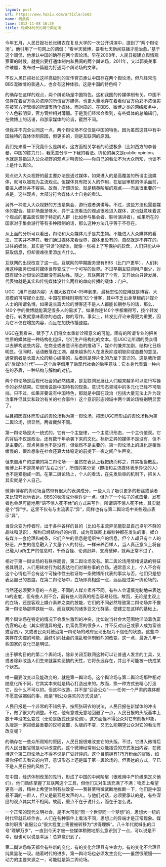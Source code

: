 ```yaml
---
layout: post
url: https://www.huxiu.com/article/5683
name: 魏武挥
time: 2012-11-08 16:20
title: 后媒体时代的两个舆论场
---
```

今年五月，人民日报社长张研农在复旦大学的一次公开讲演中，提到了“两个舆论场”。他引用了一句网上的调侃：“看半天微博，要看七天新闻联播才能治愈。”基于这个调侃，他承认中国的确存在两个舆论场。早在2008年，人民日报建立舆情观察室的时候，就提出要打通体制内和民间的两个舆论场，2011年，又以郭美美事件破题，发布过一篇题为打通两个舆论场的文章。

不仅人民日报社长这样高级别的宣传官员承认中国存在两个舆论场，但凡经常泡BBS混微博的普通人，也会有这种体验。这是中国的特色吗？

的确存在这样的观点，两个舆论场是中国特色。这和我国的传媒体制有关。中国不仅存在着官方色彩浓厚的所谓官方媒体，也更大量地存在着看似官方色彩不浓但实在被官方所管控的所谓市场化媒体。而对应的，在BBS、微博之类的网络服务中，个人色彩明显，官方管控相对薄弱。于是我们经常会看到，有些媒体的总编辑们，在微博上的话语，和那家媒体的论调，截然不同。

但我并不完全认同这一点。两个舆论场不仅仅是中国的特色，因为虽然这其中有中国独特的媒体体制原因，但更多的，则是互联网的原因。

我们先来看一下究竟什么是舆论。这方面相关学者的论述极多（比如西方的李普曼，中国的陈力丹），我愿意分享一下我的看法。舆论的英文是public opinion，也就是意指进入公众视野的观点才叫舆论——你自己的看法不为大众所知，也谈不上是什么舆论。

观点进入大众视野的最主要办法是通过媒体，如果进入的是高覆盖的所谓主流媒体，就可以被视为主流观点。但媒体具有把关人的作用，在层层审核的体系面前，要进入媒体并不容易。故而，所谓舆论，就是精英阶层的观点——而且很重要的一点是，这些观点，大部分符合媒体人士自身的看法。

另外一种进入大众视野的方法是集会、游行或者演讲等。不过，这些方法也需要媒体的配合。除非场面足够大，异于主流看法的观点很难进入媒体，这也就意味着这个观点的覆盖面仅限于特定的人群（比如参与集会者、聆听演讲者）。如果所在的国家对于集会游行等有多种限制的话，那么这种方法几乎等于不存在。

从上面的分析可以看出，舆论和大众媒体几乎是共生物。不能进入大众媒体的看法，其实并不存在。我们通过媒体来看世界，媒体里没有的，自然就是不存在的。过往的媒体，其实是“只读”的媒体，就像一张被上了写保护的软盘，人们只能从中获取信息，但却很难往里添加点什么。

互联网的出现改变了这一点。互联网的早期服务里有BBS（比门户更早），人们利用这种服务已经将媒体世界变成了一个可写的世界。不过早期互联网用户很少，对既有媒体对舆论的垄断没有威胁性。随之，互联网转了个弯，又开始向只读发展，代表物就是其实和传统媒体没什么两样的单向传播的载体：门户。

UGC（用户贡献内容）大潮大致在04-05年到来，最标志性的应用就是博客。大规模的可写媒介出现。中国在顶峰时期有1亿个博客，其中不乏出身草根的非媒介人士的所谓名博。如果说长篇大论的博客还不是人人都能长期参与的话，那么，140个字的微博就能满足很多人的需求了。如果你连140个字都懒得写，按个转发也行。转发就意味着你的态度，你的写作。事实上，转发比评论来得更为重要，因为它不仅在增加内容，而且在加快传播速度。

UGC在我看来，赋予了人们将文本重新诠释意义的可能。固有的所谓专业的把关性质的媒体是一种结构化组织，它们生产结构化的文本。但UGC让所谓的受众得以去解构这些内容。在商业或者意识形态的推动下，媒介的兼并加剧，结构化日趋明显。但同时，话语散落在江湖，越来越多的人在发表抑或明智抑或愚蠢的意见。通常前者是长篇大论的精心编排的，后者则是碎片化的乃至下意识的。这是我所谓的“后媒体时代”——这个后字借用了后现代社会的后字意味：它本身代表着一种内在的矛盾，一种结构与解构的对抗。

两个舆论场是后现代社会的必然结果，是互联网发展让人们越来越多可以进行写操作的必然结果。它很难说是中国特有的现象。意识形态领域中的多元化已经不可阻挡。只不过，如果非要说有中国特色，那就是中国在政治（包括大量无法上升为政治事件但其实和政治有关的社会事件）这个意识形态领域中两个舆论场特别明显罢了。

姑且把因媒体而形成的舆论场称为第一舆论场，把因UGC而形成的舆论场称为第二舆论场，很显然，两者截然不同。

第一舆论场是大一统式的，它有一个主旋律，一个主意识形态，一个主价值观。它的背后不仅是政治，还有数千年承袭下来的文化。标新立异的媒体不是没有，但不是主要的。观点另类也不是没有，但依然不是主要的。第一舆论场上的进化是相当缓慢的，很难想象在社会还算大体稳定的前提下一夜之间产生巨变。

但来自用户的逆袭的第二舆论场——虽然在表达上我把统而称之，其实相当散乱。微博上并不是简单的“左右之分”，所谓的美分党（即指和主流媒体表示异议的人）也不是紧抱成一团。在第二舆论场上，个人的看法，在先发后审的机制下，把关人其实就是个人自己。

微博/博客的舆论场当然带有很大的表演成分，一些人为了吸引更多的粉丝或读者来比较夸张地表达。BBS的表演成分稍许少一点，但为了一个帖子的点击量，发布者也会尽可能地用“语不惊人死不休”的方式来写作。所谓语不惊人死不休，其实就是个“异”字。这里不仅有与主流表示“异”，同样也有与第二舆论场中某些观点表示“异”。

当受众变为传者时，出于各种各样的目的（比如与主流异见能彰显自己卓尔不群的品味和见识），解构已经结构好的内容，成为互联网上每秒钟都在发生的事。媒介有媒介一套伦理和戒条，它们产生的信息是组织生产的信息。但个人却只有个人的好恶，产生的信息融入了大量个人的特征。一样米养百样人，当人真正意义上将自己融入ta所生产的信息时，千奇百怪、论调迥异、支离破碎，就再正常不过了。

相对于第一舆论场的有秩序而言，第二舆论场没有。第二舆论场用情绪说话的特征极其明显，人们用转发行为就表达他们对某些事的立场。通常意义上，个人不会有这个心情也不会有这个可操作性去验证每一条微博所代表的事实与否，他们只是想表达自己的态度。在第二舆论场中，立场即真相这一点，远远超过第一舆论场的。

当然还必须要注意的一点是，不同的人媒介素养不同。有些人会谨慎克制地来表达ta的态度，但有些人则不会，而有些人则真的相当容易轻信。故而，无论是主观上的立场，还是客观上媒介素养之类的技能，它们的不同必然导致第二舆论场并不像第一舆论场那样铁板一块。而互联网的诸多亚文化群落，便建立在这样的基础上。

两个舆论场在特定的情况下会发生激烈的冲突，比如说当社会大范围地洋溢着仇富仇官的心态（其实很诡异的是，仇富仇官的很多人，并不反对自己或家人成为富翁或官员），又或者民众对统治第一舆论场的政府呈现出极为不信任的状态。这些冲突存在失控的可能，最终引向社会的混乱和体制剧烈的改变。这一点，最近几年一些国家的变化已是明证。

出于解构目的的第二个舆论场，除非关闭互联网这种可以让普通人发言的工具，又或者除非改造人们生来就喜欢恶搞的天性，它将永远存在，并且不可能被一统成某个状态。

唯一需要改变以及能改变的，就是第一舆论场。这个舆论场与第二舆论场那种相对随意化所不同，它其实本来就是精心打造出来的。故而，换一种方式去精心打造它，没什么不可以的。但这种改造，并不是“迎合公众”——任何一个严肃的媒体都不愿意做媚俗的事，而是“用公众喜欢的方式说话”。

人民日报是一个非常的不错例子。按照张研农的说法，人民日报在新媒体的冲击下，做了很大的调整。不过，他有意或无意地回避了一点，人民日报的头版基本上数十年没怎么变过（无论是版式还是论调）。这方面怪不得公众对它有刻板印象，头版是一家报纸最重要的议程设置，头版的不变，又怎么能期望公众对它的看法有改变呢？

的确存在一些众所周知的原因，人民日报很难改变它的头版。不过，它进入微博后的人民日报官微是可以改变的。这个微博经常用公众能接受的方式发出内容，在微博这个第二舆论场上不得不说是广受好评的。这个目前拥有175万粉丝的官微，如果你仔细去看它的内容，意识形态上还是属于第一舆论场的，但表达的方式，早已不是人民日报的风格了。

在中国，经济体制改革的先行，形成了中国的中间阶层（很难用中产阶级来定义他们）。他们熟练掌握了互联网这个工具，但他们又对生活充满了不满：物质上希望更高一层，精神上希望体制有些改变——我甚至稍微武断地推断一下，他们是中国最不满的一群人，但又是最容易发声的人。与他们对话，必须要承认的是，有些深层的观点其实并不相同。故而，重点不在于说什么，而在于怎么说。

一个正常的现代文明社会，是不大可能“同一个世界同一个梦想”的，思想大一统的时代早就已经作古。人们在各种事件上看法不同，思想上的异端才是正常现象。媒体的职责“说服公众”很大程度上需要被转移为“求得理解”。八十年代就喊出的口号“理解万岁”，一直到今天才被一些媒体稍微地那么意识到了一点，可以说是不幸，但也可以说是幸运：总算意识到了。

第二舆论场每天都会有些新的变化，有的变化合理且有生命力，有的变化不合理且纯属昙花一现。随着时代的进步，第一舆论场也必须发生变化——虽然很缓慢——动力的主要来源之一，可能就是第二舆论场。

